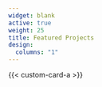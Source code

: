 ```yaml
---
widget: blank
active: true
weight: 25
title: Featured Projects
design:
  columns: "1"
---
```

{{< custom-card-a >}}
